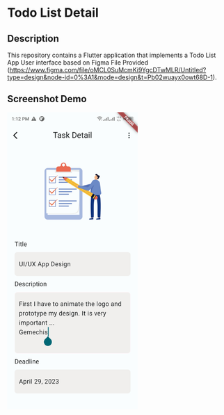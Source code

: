 # Todo List Detail 

## Description

This repository contains a Flutter application that implements a Todo List App User interface based on Figma File Provided (https://www.figma.com/file/oMCL0SuMcmKi9YgcDTwMLR/Untitled?type=design&node-id=0%3A1&mode=design&t=Pb02wuayx0owt68D-1).

## Screenshot Demo

<img src="screenshot/image.jpg" alt="Mobile App Screenshot" width="300">

